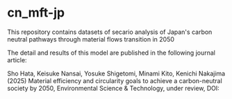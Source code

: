 # cn_mft-jp

This repository contains datasets of secario analysis of Japan's carbon neutral pathways through material flows transition in 2050

The detail and results of this model are published in the following journal article:

Sho Hata, Keisuke Nansai, Yosuke Shigetomi, Minami Kito, Kenichi Nakajima (2025)  Material efficiency and circularity goals to achieve a carbon-neutral society by 2050, Environmental Science & Technology, under review, DOI: 
